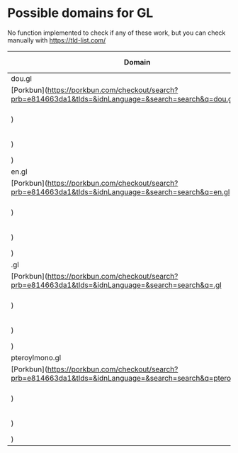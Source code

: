 # Possible domains for GL

No function implemented to check if any of these work, but you can check manually with https://tld-list.com/

| Domain | Porkbun | NameCheap | Google Domains |
|---|---|---|---|
| dou.gl | [Porkbun](https://porkbun.com/checkout/search?prb=e814663da1&tlds=&idnLanguage=&search=search&q=dou.gl) | [Namecheap](https://www.namecheap.com/domains/registration/results/?domain=dou.gl) | [Google](https://domains.google.com/registrar/search?searchTerm=dou.gl) |
| en.gl | [Porkbun](https://porkbun.com/checkout/search?prb=e814663da1&tlds=&idnLanguage=&search=search&q=en.gl) | [Namecheap](https://www.namecheap.com/domains/registration/results/?domain=en.gl) | [Google](https://domains.google.com/registrar/search?searchTerm=en.gl) |
| .gl | [Porkbun](https://porkbun.com/checkout/search?prb=e814663da1&tlds=&idnLanguage=&search=search&q=.gl) | [Namecheap](https://www.namecheap.com/domains/registration/results/?domain=.gl) | [Google](https://domains.google.com/registrar/search?searchTerm=.gl) |
| pteroylmono.gl | [Porkbun](https://porkbun.com/checkout/search?prb=e814663da1&tlds=&idnLanguage=&search=search&q=pteroylmono.gl) | [Namecheap](https://www.namecheap.com/domains/registration/results/?domain=pteroylmono.gl) | [Google](https://domains.google.com/registrar/search?searchTerm=pteroylmono.gl) |
